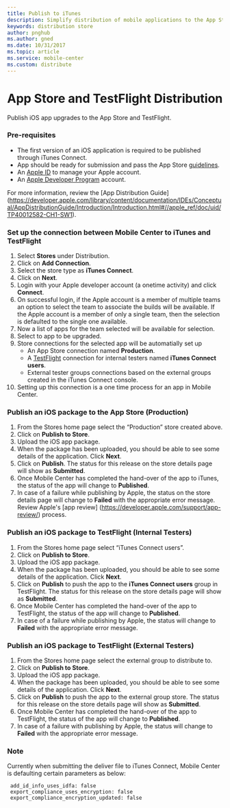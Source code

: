 ```yaml
---
title: Publish to iTunes
description: Simplify distribution of mobile applications to the App Store
keywords: distribution store
author: pnghub
ms.author: gned
ms.date: 10/31/2017
ms.topic: article
ms.service: mobile-center
ms.custom: distribute
---
```


# App Store and TestFlight Distribution 

Publish iOS app upgrades to the App Store and TestFlight.

### Pre-requisites

* The first version of an iOS application is required to be published through iTunes Connect.
* App should be ready for submission and pass the App Store [guidelines](https://developer.apple.com/app-store/review/guidelines/).
* An [Apple ID](https://appleid.apple.com/) to manage your Apple account.
* An [Apple Developer Program](https://developer.apple.com/programs/enroll/) account.

For more information, review the [App Distribution Guide] (https://developer.apple.com/library/content/documentation/IDEs/Conceptual/AppDistributionGuide/Introduction/Introduction.html#//apple_ref/doc/uid/TP40012582-CH1-SW1).


### Set up the connection between Mobile Center to iTunes and TestFlight

1. Select **Stores** under Distribution. 
2. Click on **Add Connection**.
3. Select the store type as **iTunes Connect**. 
4. Click on **Next**.
5. Login with your Apple developer account (a onetime activity) and click **Connect**.
6. On successful login, if the Apple account is a member of multiple teams an option to select the team to associate the builds will be available. If the Apple account is a member of only a single team, then the selection is defaulted to the single one available.
7. Now a list of apps for the team selected will be available for selection.
8. Select to app to be upgraded.
9. Store connections for the selected app will be automatially set up
    * An App Store connection named **Production**.
    * A [TestFlight](https://developer.apple.com/testflight/) connection for internal testers named **iTunes Connect users**. 
    * External tester groups connections based on the external groups created in the iTunes Connect console. 
6. Setting up this connection is a one time process for an app in Mobile Center.

### Publish an iOS package to the App Store (Production)

1. From the Stores home page select the “Production” store created above.
2. Click on **Publish to Store**.
3. Upload the iOS app package. 
4. When the package has been uploaded, you should be able to see some details of the application. Click **Next**.
5. Click on **Publish**. The status for this release on the store details page will show as **Submitted**. 
6. Once Mobile Center has completed the hand-over of the app to iTunes, the status of the app will change to **Published**.
7. In case of a failure while publishing by Apple, the status on the store details page will change to **Failed** with the appropriate error message. 
Review Apple's [app review] (https://developer.apple.com/support/app-review/) process.

### Publish an iOS package to TestFlight (Internal Testers)    

1. From the Stores home page select “iTunes Connect users”. 
2. Click on **Publish to Store**.
3. Upload the iOS app package. 
4. When the package has been uploaded, you should be able to see some details of the application. Click **Next**.
5. Click on **Publish** to push the app to the **iTunes Connect users** group in TestFlight. The status for this release on the store details page will show as **Submitted**. 
6. Once Mobile Center has completed the hand-over of the app to TestFlight, the status of the app will change to **Published**.
7. In case of a failure while publishing by Apple, the status will change to **Failed** with the appropriate error message.

### Publish an iOS package to TestFlight (External Testers)    

1. From the Stores home page select the external group to distribute to. 
2. Click on **Publish to Store**.
3. Upload the iOS app package. 
4. When the package has been uploaded, you should be able to see some details of the application. Click **Next**.
5. Click on **Publish** to push the app to the external group store. The status for this release on the store details page will show as **Submitted**. 
6. Once Mobile Center has completed the hand-over of the app to TestFlight, the status of the app will change to **Published**.
7. In case of a failure with publishing by Apple, the status will change to **Failed** with the appropriate error message.


### Note
Currently when submitting the deliver file to iTunes Connect, Mobile Center is defaulting certain parameters as below:
``` 
 add_id_info_uses_idfa: false
 export_compliance_uses_encryption: false
 export_compliance_encryption_updated: false
 ```




